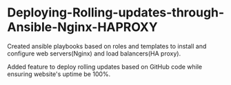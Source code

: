 # Deploying-Rolling-updates-through-Ansible-Nginx-HAPROXY

Created ansible playbooks based on roles and templates to install and configure web servers(Nginx) and load balancers(HA proxy).

Added feature to deploy rolling updates based on GitHub code while ensuring website's uptime be 100%.
